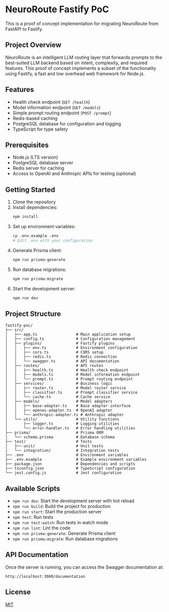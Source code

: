 # NeuroRoute Fastify PoC

This is a proof of concept implementation for migrating NeuroRoute from FastAPI to Fastify.

## Project Overview

NeuroRoute is an intelligent LLM routing layer that forwards prompts to the best-suited LLM backend based on intent, complexity, and required features. This proof of concept implements a subset of the functionality using Fastify, a fast and low overhead web framework for Node.js.

## Features

- Health check endpoint (`GET /health`)
- Model information endpoint (`GET /models`)
- Simple prompt routing endpoint (`POST /prompt`)
- Redis-based caching
- PostgreSQL database for configuration and logging
- TypeScript for type safety

## Prerequisites

- Node.js (LTS version)
- PostgreSQL database server
- Redis server for caching
- Access to OpenAI and Anthropic APIs for testing (optional)

## Getting Started

1. Clone the repository
2. Install dependencies:
   ```bash
   npm install
   ```
3. Set up environment variables:
   ```bash
   cp .env.example .env
   # Edit .env with your configuration
   ```
4. Generate Prisma client:
   ```bash
   npm run prisma:generate
   ```
5. Run database migrations:
   ```bash
   npm run prisma:migrate
   ```
6. Start the development server:
   ```bash
   npm run dev
   ```

## Project Structure

```
fastify-poc/
├── src/
│   ├── app.ts                 # Main application setup
│   ├── config.ts              # Configuration management
│   ├── plugins/               # Fastify plugins
│   │   ├── env.ts             # Environment configuration
│   │   ├── cors.ts            # CORS setup
│   │   ├── redis.ts           # Redis connection
│   │   └── swagger.ts         # API documentation
│   ├── routes/                # API routes
│   │   ├── health.ts          # Health check endpoint
│   │   ├── models.ts          # Model information endpoint
│   │   └── prompt.ts          # Prompt routing endpoint
│   ├── services/              # Business logic
│   │   ├── router.ts          # Model router service
│   │   ├── classifier.ts      # Prompt classifier service
│   │   └── cache.ts           # Cache service
│   ├── models/                # Model adapters
│   │   ├── base-adapter.ts    # Base adapter interface
│   │   ├── openai-adapter.ts  # OpenAI adapter
│   │   └── anthropic-adapter.ts # Anthropic adapter
│   └── utils/                 # Utility functions
│       ├── logger.ts          # Logging utilities
│       └── error-handler.ts   # Error handling utilities
├── prisma/                    # Prisma ORM
│   └── schema.prisma          # Database schema
├── test/                      # Tests
│   ├── unit/                  # Unit tests
│   └── integration/           # Integration tests
├── .env                       # Environment variables
├── .env.example               # Example environment variables
├── package.json               # Dependencies and scripts
├── tsconfig.json              # TypeScript configuration
└── jest.config.js             # Jest configuration
```

## Available Scripts

- `npm run dev`: Start the development server with hot reload
- `npm run build`: Build the project for production
- `npm run start`: Start the production server
- `npm test`: Run tests
- `npm run test:watch`: Run tests in watch mode
- `npm run lint`: Lint the code
- `npm run prisma:generate`: Generate Prisma client
- `npm run prisma:migrate`: Run database migrations

## API Documentation

Once the server is running, you can access the Swagger documentation at:

```
http://localhost:3000/documentation
```

## License

[MIT](LICENSE)